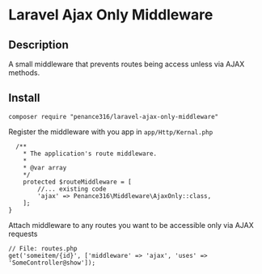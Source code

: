 Laravel Ajax Only Middleware
============

Description
-----------
A small middleware that prevents routes being access unless via AJAX methods.

Install
-------
```
composer require "penance316/laravel-ajax-only-middleware"
```

Register the middleware with you app in  `app/Http/Kernal.php`
 
```
  /**
    * The application's route middleware.
    *
    * @var array
    */
    protected $routeMiddleware = [
        //... existing code
        'ajax' => Penance316\Middleware\AjaxOnly::class,
    ];
}
```

Attach middleware to any routes you want to be accessible only via AJAX requests
```
// File: routes.php
get('someitem/{id}', ['middleware' => 'ajax', 'uses' => 'SomeController@show']);
```